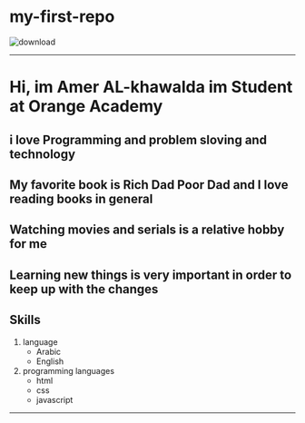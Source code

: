 # my-first-repo

![download](https://user-images.githubusercontent.com/126089869/221149674-436361e3-e929-49c3-92b4-9c3a56d93afd.jpg)


---
 Hi, im Amer  AL-khawalda im Student at Orange Academy
 =======
i love Programming and problem sloving and technology
---
My favorite book is Rich Dad Poor Dad and I love reading books in general
---
Watching movies and serials is a relative hobby for me
---
Learning new things is very important in order to keep up with the changes
---
Skills
-----------
1. language
     * Arabic
     * English
  2. programming languages
     - html
     - css
     - javascript
---

